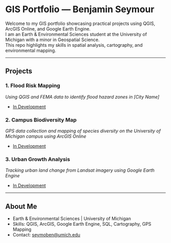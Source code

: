 # GIS Portfolio — Benjamin Seymour

Welcome to my GIS portfolio showcasing practical projects using QGIS, ArcGIS Online, and Google Earth Engine.  
I am an Earth & Environmental Sciences student at the University of Michigan with a minor in Geospatial Science.  
This repo highlights my skills in spatial analysis, cartography, and environmental mapping.

---

## Projects

### 1. Flood Risk Mapping  
*Using QGIS and FEMA data to identify flood hazard zones in [City Name]*  
- [In Development](./flood-risk/)

### 2. Campus Biodiversity Map  
*GPS data collection and mapping of species diversity on the University of Michigan campus using ArcGIS Online*  
- [In Development](./biodiversity/)

### 3. Urban Growth Analysis  
*Tracking urban land change from Landsat imagery using Google Earth Engine*  
- [In Development](./urban-growth/)

---

## About Me

- Earth & Environmental Sciences | University of Michigan  
- Skills: QGIS, ArcGIS, Google Earth Engine, SQL, Cartography, GPS Mapping  
- Contact: seymoben@umich.edu
